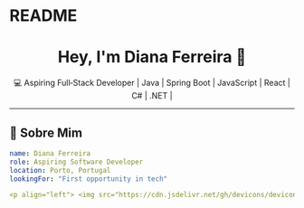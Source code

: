 # README
<div align="center">
  <h1>Hey, I'm Diana Ferreira 👋</h1>
  <p>💻 Aspiring Full‑Stack Developer | Java | Spring Boot | JavaScript | React | C# | .NET | </p>
</div>

---

## 🌱 Sobre Mim
```yaml
name: Diana Ferreira
role: Aspiring Software Developer
location: Porto, Portugal
lookingFor: "First opportunity in tech"

<p align="left"> <img src="https://cdn.jsdelivr.net/gh/devicons/devicon/icons/java/java-original.svg" alt="Java" width="40" height="40"/> <img src="https://cdn.jsdelivr.net/gh/devicons/devicon/icons/javascript/javascript-original.svg" alt="JavaScript" width="40" height="40"/> <img src="https://cdn.jsdelivr.net/gh/devicons/devicon/icons/react/react-original.svg" alt="React" width="40" height="40"/> <img src="https://cdn.jsdelivr.net/gh/devicons/devicon/icons/spring/spring-original.svg" alt="Spring" width="40" height="40"/> <img src="https://cdn.jsdelivr.net/gh/devicons/devicon/icons/html5/html5-original.svg" alt="HTML5" width="40" height="40"/> <img src="https://cdn.jsdelivr.net/gh/devicons/devicon/icons/css3/css3-original.svg" alt="CSS3" width="40" height="40"/> </p>
